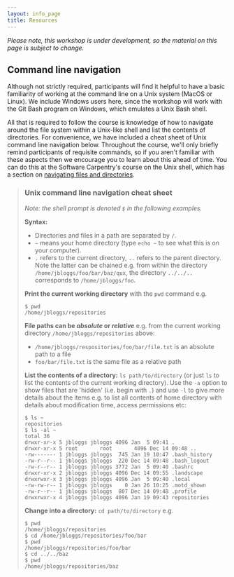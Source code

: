 ```yaml
---
layout: info_page
title: Resources
---
```


*Please note, this workshop is under development, so the material on this page
is subject to change.*


## Command line navigation

Although not strictly required, participants will find it helpful to have a
basic familiarity of working at the command line on a Unix system (MacOS or
Linux). We include Windows users here, since the workshop will work with the
Git Bash program on Windows, which emulates a Unix Bash shell.

All that is required to follow the course is knowledge of how to navigate
around the file system within a Unix-like shell and list the contents of
directories. For convenience, we have included a cheat sheet of Unix command
line navigation below. Throughout the course, we'll only briefly remind
participants of requisite commands, so if you aren't familiar with these aspects
then we encourage you to learn about this ahead of time.
You can do this at the Software Carpentry's course on the Unix shell, which has
a section on
<a href="https://swcarpentry.github.io/shell-novice/02-filedir/index.html" target="_blank" rel="external noreferrer">navigating files and directories</a>.


> ### Unix command line navigation cheat sheet
> 
> *Note: the shell prompt is denoted `$` in the following examples.*
> 
> **Syntax:**
> 
> - Directories and files in a path are separated by `/`.
> - `~` means your home directory (type `echo ~` to see what this is on your computer).
> - `.` refers to the current directory, `..` refers to the parent directory. Note
>   the latter can be chained e.g. from within the directory `/home/jbloggs/foo/bar/baz/qux`, the directory `../../..` corresponds to `/home/jbloggs/foo`.
> 
> **Print the current working directory** with the `pwd` command e.g.
> 
> ```
> $ pwd
> /home/jbloggs/repositories
> ```
> 
> **File paths can be _absolute_ or _relative_** e.g. from the current
> working directory `/home/jbloggs/repositories` above:
> 
> - `/home/jbloggs/respositories/foo/bar/file.txt` is an absolute path to a file
> - `foo/bar/file.txt` is the same file as a relative path
> 
> **List the contents of a directory:** `ls path/to/directory` (or just `ls` to list
> the contents of the current working directory). Use the `-a` option to show
> files that are 'hidden' (i.e. begin with `.`) and use `-l` to give more details
> about the items e.g. to list all contents of home directory with details about
> modification time, access permissions etc:
> 
> ```
> $ ls ~
> repositories
> $ ls -al ~
> total 36
> drwxr-xr-x 5 jbloggs jbloggs 4096 Jan  5 09:41 .
> drwxr-xr-x 5 root       root       4096 Dec 14 09:48 ..
> -rw------- 1 jbloggs jbloggs  745 Jan 19 10:47 .bash_history
> -rw-r--r-- 1 jbloggs jbloggs  220 Dec 14 09:48 .bash_logout
> -rw-r--r-- 1 jbloggs jbloggs 3772 Jan  5 09:40 .bashrc
> drwxr-xr-x 2 jbloggs jbloggs 4096 Dec 14 09:55 .landscape
> drwxrwxr-x 3 jbloggs jbloggs 4096 Jan  5 09:40 .local
> -rw-rw-r-- 1 jbloggs jbloggs    0 Jan 26 10:25 .motd_shown
> -rw-r--r-- 1 jbloggs jbloggs  807 Dec 14 09:48 .profile
> drwxrwxr-x 4 jbloggs jbloggs 4096 Jan 19 09:43 repositories
> ```
> 
> **Change into a directory:** `cd path/to/directory` e.g.
> 
> ```
> $ pwd
> /home/jbloggs/repositories
> $ cd /home/jbloggs/repositories/foo/bar
> $ pwd
> /home/jbloggs/repositories/foo/bar
> $ cd ../../baz
> $ pwd
> /home/jbloggs/repositories/baz
> ```